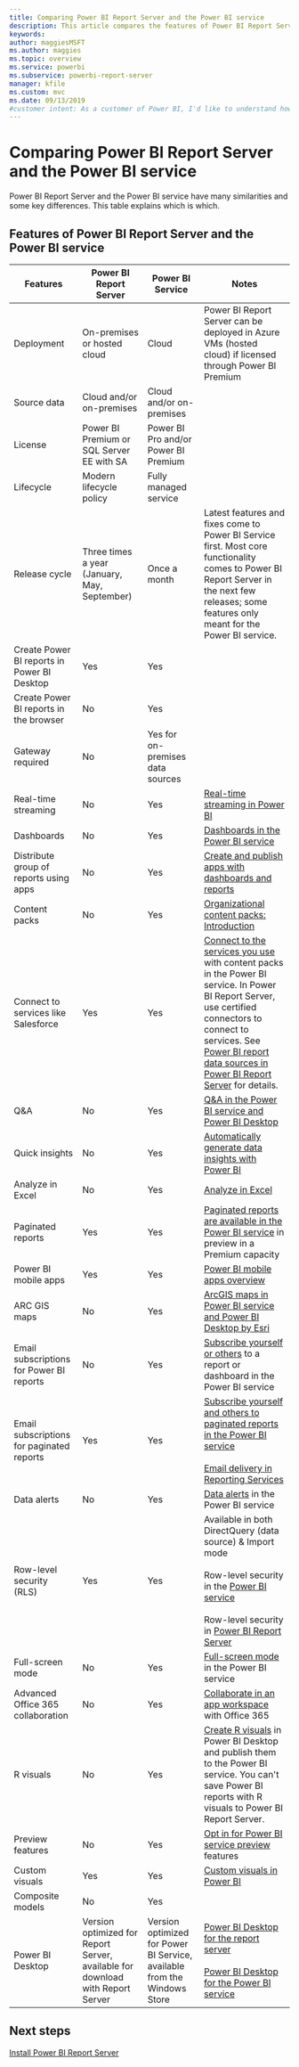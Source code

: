 ```yaml
---
title: Comparing Power BI Report Server and the Power BI service
description: This article compares the features of Power BI Report Server and the Power BI service.
keywords: 
author: maggiesMSFT
ms.author: maggies
ms.topic: overview
ms.service: powerbi
ms.subservice: powerbi-report-server
manager: kfile
ms.custom: mvc
ms.date: 09/13/2019
#customer intent: As a customer of Power BI, I'd like to understand how Power BI Report Server and the Power BI service are the same and are different.
---
```


# Comparing Power BI Report Server and the Power BI service

Power BI Report Server and the Power BI service have many similarities and some key differences. This table explains which is which.

## Features of Power BI Report Server and the Power BI service

| Features | Power BI Report Server | Power BI Service | Notes |
|---------|---------|---------|---------|
| Deployment | On-premises or hosted cloud | Cloud | Power BI Report Server can be deployed in Azure VMs (hosted cloud) if licensed through Power BI Premium |
| Source data | Cloud and/or on-premises | Cloud and/or on-premises |  |
| License | Power BI Premium or SQL Server EE with SA | Power BI Pro and/or Power BI Premium | |  
| Lifecycle | Modern lifecycle policy | Fully managed service |  |
| Release cycle | Three times a year (January, May, September) | Once a month | Latest features and fixes come to Power BI Service first. Most core functionality comes to Power BI Report Server in the next few releases; some features only meant for the Power BI service. |
| Create Power BI reports in Power BI Desktop | Yes | Yes |  |
| Create Power BI reports in the browser | No | Yes |  |
| Gateway required | No | Yes for on-premises data sources |  |
| Real-time streaming | No | Yes | [Real-time streaming in Power BI](../service-real-time-streaming.md) |
| Dashboards | No | Yes | [Dashboards in the Power BI service](../consumer/end-user-dashboards.md) |
| Distribute group of reports using apps | No | Yes | [Create and publish apps with dashboards and reports](../service-create-distribute-apps.md) |
| Content packs | No | Yes | [Organizational content packs: Introduction](../service-organizational-content-pack-introduction.md) |
| Connect to services like Salesforce | Yes | Yes | [Connect to the services you use](../service-connect-to-services.md) with content packs in the Power BI service. In Power BI Report Server, use certified connectors to connect to services. See [Power BI report data sources in Power BI Report Server](data-sources.md) for details. |
| Q&A | No | Yes | [Q&A in the Power BI service and Power BI Desktop](../power-bi-tutorial-q-and-a.md) 
| Quick insights | No | Yes | [Automatically generate data insights with Power BI](../consumer/end-user-insights.md) |
| Analyze in Excel | No | Yes | [Analyze in Excel](../service-analyze-in-excel.md) 
| Paginated reports | Yes | Yes | [Paginated reports are available in the Power BI service](../paginated-reports-report-builder-power-bi.md) in preview in a Premium capacity |
| Power BI mobile apps | Yes | Yes | [Power BI mobile apps overview](../consumer/mobile/mobile-apps-for-mobile-devices.md) |
| ARC GIS maps | No | Yes | [ArcGIS maps in Power BI service and Power BI Desktop by Esri](../visuals/power-bi-visualization-arcgis.md) |
| Email subscriptions for Power BI reports | No | Yes | [Subscribe yourself or others](../service-report-subscribe.md) to a report or dashboard in the Power BI service |
| Email subscriptions for paginated reports | Yes | Yes | [Subscribe yourself and others to paginated reports in the Power BI service](../paginated-reports-subscriptions.md)<br><br>[Email delivery in Reporting Services](https://docs.microsoft.com/sql/reporting-services/subscriptions/e-mail-delivery-in-reporting-services)  |
| Data alerts | No | Yes | [Data alerts](../service-set-data-alerts.md) in the Power BI service
| Row-level security (RLS) | Yes | Yes | Available in both DirectQuery (data source) & Import mode <br><br>Row-level security in the [Power BI service](../service-admin-rls.md) <br><br>Row-level security in [Power BI Report Server](row-level-security-report-server.md) |
| Full-screen mode | No | Yes | [Full-screen mode](../consumer/end-user-focus.md) in the Power BI service |
| Advanced Office 365 collaboration | No | Yes | [Collaborate in an app workspace](../service-collaborate-power-bi-workspace.md) with Office 365 |
| R visuals | No | Yes | [Create R visuals](../desktop-r-visuals.md) in Power BI Desktop and publish them to the Power BI service. You can't save Power BI reports with R visuals to Power BI Report Server.  |
| Preview features | No | Yes | [Opt in for Power BI service preview](../consumer/end-user-preview-features.md) features |
| Custom visuals | Yes | Yes | [Custom visuals in Power BI](../developer/power-bi-custom-visuals.md) |
| Composite models | No | Yes |
| Power BI Desktop | Version optimized for Report Server, available for download with Report Server | Version optimized for Power BI Service, available from the Windows Store | [Power BI Desktop for the report server](https://powerbi.microsoft.com/report-server/) <br><br> [Power BI Desktop for the Power BI service](https://aka.ms/pbidesktopstore) |

## Next steps

[Install Power BI Report Server](install-report-server.md)
